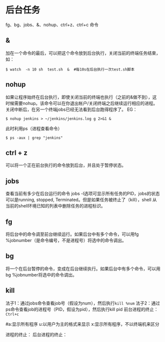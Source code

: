 # 后台任务

fg、bg、jobs、&、nohup、ctrl+z、ctrl+c 命令

## &

加在一个命令的最后，可以把这个命令放到后台执行，关闭当前的终端任务结束，如：
```shell
$ watch  -n 10 sh  test.sh  &  #每10s在后台执行一次test.sh脚本
```

## nohup

如果让程序始终在后台执行，即使关闭当前的终端也执行（之前的&做不到），这时候需要nohup。该命令可以在你退出帐户/关闭终端之后继续运行相应的进程。关闭中断后，在另一个终端jobs已经无法看到后台跑得程序了。
EG：

```shell
$ nohup jenkins > ~/jenkins/jenkins.log g 2>&1 &
```

此时利用ps（进程查看命令）

```shell
$ ps -aux | grep "jenkins"
```

## ctrl + z

可以将一个正在前台执行的命令放到后台，并且处于暂停状态。

## jobs

查看当前有多少在后台运行的命令
jobs -l选项可显示所有任务的PID，jobs的状态可以是running, stopped, Terminated。但是如果任务被终止了（kill），shell 从当前的shell环境已知的列表中删除任务的进程标识。

## fg

将后台中的命令调至前台继续运行。如果后台中有多个命令，可以用fg %jobnumber（是命令编号，不是进程号）将选中的命令调出。

## bg

将一个在后台暂停的命令，变成在后台继续执行。如果后台中有多个命令，可以用bg %jobnumber将选中的命令调出。

## kill

法子1：通过jobs命令查看job号（假设为num），然后执行`kill %num` 法子2：通过ps命令查看job的进程号（PID，假设为pid），然后执行kill pid
前台进程的终止：`Ctrl+c`

#a:显示所有程序 u:以用户为主的格式来显示 x:显示所有程序，不以终端机来区分

进程的终止：
后台进程的终止：
